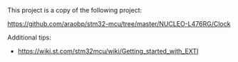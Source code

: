 This project is a copy of the following project:

https://github.com/araobp/stm32-mcu/tree/master/NUCLEO-L476RG/Clock


Additional tips:

- https://wiki.st.com/stm32mcu/wiki/Getting_started_with_EXTI
